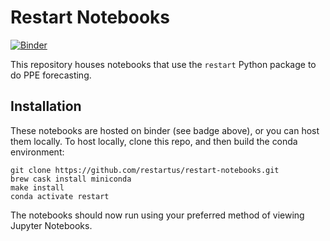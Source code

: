 # Restart Notebooks

[![Binder](https://mybinder.org/badge_logo.svg)](https://mybinder.org/v2/gh/restartus/restart-notebooks/master)

This repository houses notebooks that use the `restart` Python package to do PPE forecasting.

## Installation

These notebooks are hosted on binder (see badge above), or you can host them locally. To host locally, clone this repo, and then build the conda environment:

```
git clone https://github.com/restartus/restart-notebooks.git
brew cask install miniconda
make install
conda activate restart
```

The notebooks should now run using your preferred method of viewing Jupyter Notebooks.
